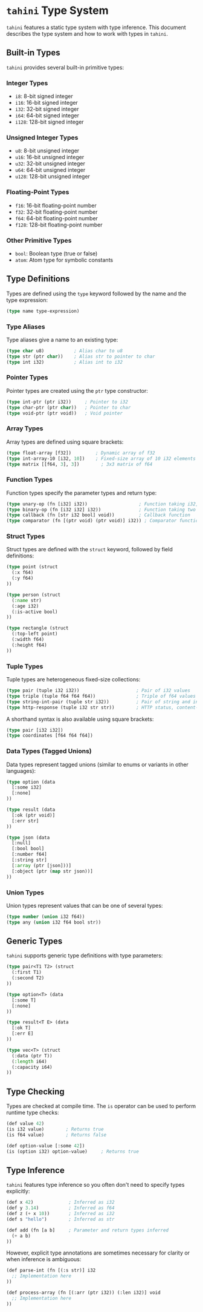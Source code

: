 # `tahini` Type System

`tahini` features a static type system with type inference. This document describes the type system and how to work with
types in `tahini`.

## Built-in Types

`tahini` provides several built-in primitive types:

### Integer Types

- `i8`: 8-bit signed integer
- `i16`: 16-bit signed integer
- `i32`: 32-bit signed integer
- `i64`: 64-bit signed integer
- `i128`: 128-bit signed integer

### Unsigned Integer Types

- `u8`: 8-bit unsigned integer
- `u16`: 16-bit unsigned integer
- `u32`: 32-bit unsigned integer
- `u64`: 64-bit unsigned integer
- `u128`: 128-bit unsigned integer

### Floating-Point Types

- `f16`: 16-bit floating-point number
- `f32`: 32-bit floating-point number
- `f64`: 64-bit floating-point number
- `f128`: 128-bit floating-point number

### Other Primitive Types

- `bool`: Boolean type (true or false)
- `atom`: Atom type for symbolic constants

## Type Definitions

Types are defined using the `type` keyword followed by the name and the type expression:

```lisp
(type name type-expression)
```

### Type Aliases

Type aliases give a name to an existing type:

```lisp
(type char u8)           ; Alias char to u8
(type str (ptr char))    ; Alias str to pointer to char
(type int i32)           ; Alias int to i32
```

### Pointer Types

Pointer types are created using the `ptr` type constructor:

```lisp
(type int-ptr (ptr i32))     ; Pointer to i32
(type char-ptr (ptr char))   ; Pointer to char
(type void-ptr (ptr void))   ; Void pointer
```

### Array Types

Array types are defined using square brackets:

```lisp
(type float-array [f32])         ; Dynamic array of f32
(type int-array-10 [i32, 10])    ; Fixed-size array of 10 i32 elements
(type matrix [[f64, 3], 3])        ; 3x3 matrix of f64
```

### Function Types

Function types specify the parameter types and return type:

```lisp
(type unary-op (fn [i32] i32))                   ; Function taking i32, returning i32
(type binary-op (fn [i32 i32] i32))              ; Function taking two i32, returning i32
(type callback (fn [str i32 bool] void))         ; Callback function
(type comparator (fn [(ptr void) (ptr void)] i32)) ; Comparator function for sorting
```

### Struct Types

Struct types are defined with the `struct` keyword, followed by field definitions:

```lisp
(type point (struct
  (:x f64)
  (:y f64)
))

(type person (struct
  (:name str)
  (:age i32)
  (:is-active bool)
))

(type rectangle (struct
  (:top-left point)
  (:width f64)
  (:height f64)
))
```

### Tuple Types

Tuple types are heterogeneous fixed-size collections:

```lisp
(type pair (tuple i32 i32))                     ; Pair of i32 values
(type triple (tuple f64 f64 f64))               ; Triple of f64 values
(type string-int-pair (tuple str i32))          ; Pair of string and integer
(type http-response (tuple i32 str str))        ; HTTP status, content-type, body
```

A shorthand syntax is also available using square brackets:

```lisp
(type pair [i32 i32])
(type coordinates [f64 f64 f64])
```

### Data Types (Tagged Unions)

Data types represent tagged unions (similar to enums or variants in other languages):

```lisp
(type option (data
  [:some i32]
  [:none]
))

(type result (data
  [:ok (ptr void)]
  [:err str]
))

(type json (data
  [:null]
  [:bool bool]
  [:number f64]
  [:string str]
  [:array (ptr [json]))]
  [:object (ptr (map str json))]
))
```

### Union Types

Union types represent values that can be one of several types:

```lisp
(type number (union i32 f64))
(type any (union i32 f64 bool str))
```

## Generic Types

`tahini` supports generic type definitions with type parameters:

```lisp
(type pair<T1 T2> (struct
  (:first T1)
  (:second T2)
))

(type option<T> (data
  [:some T]
  [:none]
))

(type result<T E> (data
  [:ok T]
  [:err E]
))

(type vec<T> (struct
  (:data (ptr T))
  (:length i64)
  (:capacity i64)
))
```

## Type Checking

Types are checked at compile time. The `is` operator can be used to perform runtime type checks:

```lisp
(def value 42)
(is i32 value)        ; Returns true
(is f64 value)        ; Returns false

(def option-value [:some 42])
(is (option i32) option-value)     ; Returns true
```

## Type Inference

`tahini` features type inference so you often don't need to specify types explicitly:

```lisp
(def x 42)             ; Inferred as i32
(def y 3.14)           ; Inferred as f64
(def z (+ x 10))       ; Inferred as i32
(def s "hello")        ; Inferred as str

(def add (fn [a b]     ; Parameter and return types inferred
  (+ a b)
))
```

However, explicit type annotations are sometimes necessary for clarity or when inference is ambiguous:

```lisp
(def parse-int (fn [(:s str)] i32
  ;; Implementation here
))

(def process-array (fn [(:arr (ptr i32)) (:len i32)] void
  ;; Implementation here
))
``` 